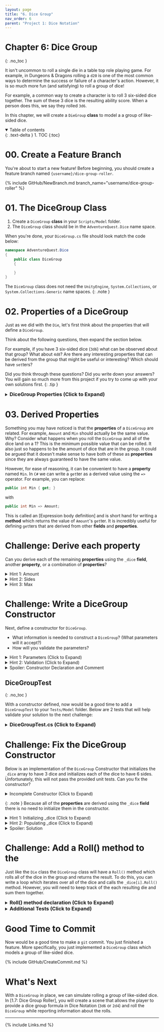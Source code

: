 ```yaml
---
layout: page
title: "6. Dice Group"
nav_order: 6
parent: "Project 1: Dice Notation"
---
```


# Chapter 6: Dice Group
{: .no_toc }

It isn't uncommon to roll a single die in a table top role playing game. For
example, in Dungeons & Dragons rolling a `d20` is one of the most common ways to
determine the success or failure of a character's action. However, it is so much
more fun (and satisfying) to roll a group of dice!

For example, a common way to create a character is to roll 3 six-sided dice
together. The sum of these 3 dice is the resulting ability score. When a person
does this, we say they rolled `3d6`.

In this chapter, we will create a `DieGroup` **class** to model a a group of
like-sided dice.

<details open markdown="block">
  <summary>
    Table of contents
  </summary>
  {: .text-delta }
1. TOC
{:toc}
</details>

# 00. Create a Feature Branch

You're about to start a new feature! Before beginning, you should create a
feature branch named `{username}/dice-group-roller`.

{% include GitHub/NewBranch.md branch_name="username/dice-group-roller" %}


# 01. The DiceGroup Class

1. Create a `DiceGroup` **class** in your `Scripts/Model` folder.
2. The `DiceGroup` class should be in the `AdventureQuest.Dice` name space. 

When you're done, your `DiceGroup.cs` file should look match the code below:

```csharp
namespace AdventureQuest.Dice
{
    public class DiceGroup
    {

    }
}
```

The `DiceGroup` class does not need the `UnityEngine`, `System.Collections`,
or `System.Collections.Generic` name spaces.
{: .note }

# 02. Properties of a DiceGroup

Just as we did with the `Die`, let's first think about the properties that will
define a `DiceGroup`. 

Think about the following questions, then expand the section below.

For example, if you have 3 six-sided dice (`3d6`) what can be observed about
that group? What about `4d8`? Are there any interesting properties that can be
derived from the group that might be useful or interesting? Which should have
`set`ters?


Did you think through these questions? Did you write down your answers? You will
gain so much more from this project if you try to come up with your own
solutions first. 
{: .tip }

<details markdown="block">
<summary>
<h3 style="display:inline">DiceGroup Properties (Click to Expand)</h3>
</summary>

One of the best (and worst) parts of programming is that there are many
different ways to solve the same problem. This gives you room for creativity!
However, it also gives you room to cause yourself (and your team) an infinite
amount of pain. That said, if your proposed properties don't match those in this
project, that is okay! On a team, you would have the opportunity to discuss this
with your peers, learn, and grow! 

I won't try to claim that the **properties** I've chosen here are the best
possible set of **properties**. But, I have attempted to choose properties that
If you came up with something different (or don't like a choice I've made), I'd
love to hear about it (you can leave a comment at the bottom of this chapter).
Convince me why I should change them. Maybe I'll update the project! 

## Properties of a DiceGroup
{: .no_toc }

Below are the **properties** of the `DiceGroup` **class** that I feel should be **exposed** publicly:

```csharp
/// <summary>
/// An array containing each <see cref="Die"/> in this <see cref="DiceGroup"/>
/// </summary>
private readonly Die[] _dice;



/// <summary>
/// The number of dice in this <see cref="DiceGroup"/>
/// </summary>
public int Amount { get; }
/// <summary>
/// The number of sides on each die in this <see cref="DiceGroup"/>.
/// </summary>
public int Sides { get; }
/// <summary>
/// The minimum value that can be rolled by this <see cref="DiceGroup"/>.
/// </summary>
public int Min { get; }
/// <summary>
/// The maximum value that can be rolled by this <see cref="DiceGroup"/>.
/// </summary>
public int Max { get; }
```

**Notice:** I have chosen **NOT** to provide any `set`ters for the `DiceGroup`.

Additionally, I have chose **NOT** to include a **property** which exposes
any individual `Die`. This was intentional. It could be argued that a `DiceGroup`
should have an array (or list) containing instances of `Die`. So, why did I choose
not to include such a **property**?

I decided that a `DiceGroup` should act as a "group" and should only be accessed
as a whole. That is, we don't want to expose the ability to roll an individual
die that is part of a `DiceGroup`. 

That said, I have chosen to create a `private readonly Die[]` **field** `_dice`
to track the internal state of the `DiceGroup`.
</details>

# 03. Derived Properties

Something you may have noticed is that the **properties** of a `DiceGroup` are
related. For example, `Amount` and `Min` should actually be the same value. Why?
Consider what happens when you roll the `DiceGroup` and all of the dice land on
a 1? This is the minimum possible value that can be rolled. It also just so
happens to be the amount of dice that are in the group. It could be argued that
it doesn't make sense to have both of these as **properties** since they are
always guaranteed to have the same value.

However, for ease of reasoning, it can be convenient to have a **property**
named `Min`. In `C#` we can write a `get`ter as a derived value using the `=>`
operator. For example, you can replace:

```csharp
public int Min { get; }
```

with

```csharp
public int Min => Amount;
```

This is called an [Expression body definition] and is short hand for writing a
**method** which returns the value of `Amount`'s `get`ter. It is incredibly useful
for defining `get`ters that are derived from other **fields** and **properties**.

# Challenge: Derive each property

Can you derive each of the remaining **properties** using the `_dice` **field**,
another **property**, or a combination of **properties**?

<details markdown="block">
  <summary>Hint 1: Amount</summary>

  How many dice are in the `_dice` array?

  <details markdown="block">
  <summary><h3 style="display:inline">Solution</h3></summary>

You can determine the number of dice in the array using the `Length` property.

```csharp
public int Amount => _dice.Length;
```    
  </details>
</details>

<details markdown="block">
  <summary>Hint 2: Sides</summary>

Based on the definition of `DiceGroup` all of the dice in the `_dice` array should have the same number of sides.

  <details markdown="block">
  <summary><h3 style="display:inline">Solution</h3></summary>
You can access the the first element of the `_dice` array and return the number if `Sides` it has.

```csharp
public int Sides => _dice[0].Sides;
```    
  </details>
</details>

<details markdown="block">
  <summary>Hint 3: Max</summary>

  What is the maximum value of each die? How many dice are there?

  <details markdown="block">
  <summary><h3 style="display:inline">Solution</h3></summary>

`Sides` represents the maximum value an individual die can roll.
If you multiply this with `Amount`, you find the maximum possible
roll.

```csharp
public int Max => Amount * Sides;
```    
  </details>
</details>

# Challenge: Write a DiceGroup Constructor

Next, define a constructor for `DiceGroup`.

* What information is needed to construct a `DiceGroup`? (What parameters will it accept?)
* How will you validate the parameters?

<details markdown="block">
  <summary>Hint 1: Parameters (Click to Expand)</summary>
  You can define a `DiceGroup` with two integers: `{amount}d{sides}`
</details>

<details markdown="block">
  <summary>Hint 2: Validation (Click to Expand)</summary>
  * A `DiceGroup` must have at least 1 die
  * A `Die` must have at least 2 sides
</details>


<details markdown="block">
  <summary>Spoiler: Constructor Declaration and Comment</summary>
```csharp
/// <summary>
/// Instantiates a DiceSet containing <paramref name="amount"/> dice
/// each with the specified number of <paramref name="sides"/>.
/// </summary>
/// <exception cref="System.ArgumentException">
/// If amount is less than 1 or sides is less than 2.
/// </exception>
public DiceGroup(int amount, int sides)
{
    if (amount < 1) throw new System.ArgumentException($"DiceGroup must contain at least 1 die but was {amount}.");
    if (sides < 2) throw new System.ArgumentException($"DiceGroup must have at least 2 sides but was {sides}.");
    // TODO: Initialize _dice
    // TODO: Populate _dice
}
```
</details>

## DiceGroupTest
{: .no_toc }

With a constructor defined, now would be a good time to add a `DiceGroupTest` to
your `Tests/Model` folder. Below are 2 tests that will help validate your solution
to the next challenge:

<details markdown="block">
  <summary><h3 style="display:inline">DiceGroupTest.cs (Click to Expand)</h3></summary>

```csharp
using NUnit.Framework;

namespace AdventureQuest.Dice
{
    public class DiceGroupTest
    {

        [Test, Timeout(5000), Description("Tests the DiceGroup(amount, sides) Constructor")]
        public void TestConstructor()
        {
            DiceGroup group3d6 = new(3, 6);
            Assert.AreEqual(3, group3d6.Amount);
            Assert.AreEqual(6, group3d6.Sides);
            Assert.AreEqual(3, group3d6.Min);
            Assert.AreEqual(18, group3d6.Max);

            DiceGroup group1d20 = new(1, 20);
            Assert.AreEqual(1, group1d20.Amount);
            Assert.AreEqual(20, group1d20.Sides);
            Assert.AreEqual(1, group1d20.Min);
            Assert.AreEqual(20, group1d20.Max);
        }

        [Test, Timeout(5000), Description("Tests the DiceGroup Constructor validates parameters")]
        public void TestConstructorArgumentException()
        {
            Assert.Throws<System.ArgumentException>(() => new DiceGroup(0, 6));
            Assert.Throws<System.ArgumentException>(() => new DiceGroup(-1, 6));
            Assert.Throws<System.ArgumentException>(() => new DiceGroup(3, 1));
            Assert.Throws<System.ArgumentException>(() => new DiceGroup(3, -1));
            Assert.Throws<System.ArgumentException>(() => new DiceGroup(1, 0));
        }

    }
}
```
</details>

# Challenge: Fix the DiceGroup Constructor

Below is an implementation of the `DiceGroup` Constructor that initializes the
`_dice` array to have 3 dice and initializes each of the dice to have 6 sides.
Unfortunately, this will not pass the provided unit tests. Can you fix the
constructor?

<details markdown="block">
  <summary>Incomplete Constructor (Click to Expand)</summary>

```csharp
public DiceGroup(int amount, int sides)
{
    if (amount < 1) throw new System.ArgumentException($"DiceGroup must contain at least 1 die but was {amount}.");
    if (sides < 2) throw new System.ArgumentException($"DiceGroup must have at least 2 sides but was {sides}.");
    _dice = new Die[3];
    for (int i = 0; i < _dice.Length; i++)
    {
      _dice[i] = new Die(6);
    }
}
```
</details>

{: .note }
Because all of the **properties** are derived using the `_dice` **field**
there is no need to initialize them in the constructor.

<details markdown="block">
  <summary>Hint 1: Initializing _dice (Click to Expand)</summary>

The code above below initializes the `_dice` array to have space for 3 `Die`
**objects**. How many die objects will you need to store?

```csharp
_dice = new Die[3];
```
</details>

<details markdown="block">
  <summary>Hint 2: Populating _dice (Click to Expand)</summary>

The code uses `for` loop to iterate over the length of the `_dice` array 
(`i < _dice.Length`). Each iteration, one of the spaces in the `_dice` array is
assigned a new 6-sided die (`new Die(6)`).

* How many sides **should** each `Die` have?

```csharp
for (int i = 0; i < _dice.Length; i++)
{
  _dice[i] = new Die(6);
}
```
</details>

<details markdown="block">
  <summary>Spoiler: Solution</summary>

```csharp
public DiceGroup(int amount, int sides)
{
    if (amount < 1) throw new System.ArgumentException($"DiceSet must contain at least 1 die but was {amount}.");
    if (sides < 2) throw new System.ArgumentException($"DiceSet must have at least 2 sides but was {sides}.");
    _dice = new Die[amount];
    for (int i = 0; i < _dice.Length; i++)
    {
        _dice[i] = new Die(sides);
    }
}
```
</details>

# Challenge: Add a Roll() method to the 

Just like the `Die` class the `DiceGroup` class will have a `Roll()` method
which rolls all of the dice in the group and returns the result. To do this, you
can write a loop which iterates over all of the dice and calls the
`_dice[i].Roll()` method. However, you will need to keep track of the each
resulting die and sum them together.

<details markdown="block">
  <summary><h3 style="display:inline">Roll() method declaration (Click to Expand)</h3></summary>

```csharp
/// <summary>
/// Rolls all of the dice and returns the sum.
/// </summary>
public int Roll()
{
    int sum = 0;
    // TODO: Calculate the sum
    return sum;
}  
```
</details>

<details markdown="block">
  <summary><h3 style="display:inline">Additional Tests (Click to Expand)</h3></summary>

You can test your solution using the tests below. Feel free to add additional test as well!

```csharp
        [Test, Timeout(5000), Description("Tests the result of rolling a 3d6 10,000 times.")]
        public void TestRoll3d6()
        {
            DiceGroup group3d6 = new(3, 6);

            // Roll the die pool 1000 times ensuring the bounds
            int[] values = new int[10_000];
            for (int i = 0; i < 10_000; i++)
            {
                int result = group3d6.Roll();
                Assert.LessOrEqual(result, group3d6.Max);
                Assert.GreaterOrEqual(result, group3d6.Min);
                values[i] = result;
            }

            // Result should contain all values from 3 to 18
            for (int i = group3d6.Min; i <= group3d6.Max; i++)
            {
                Assert.Contains(i, values);
            }
        }

        [Test, Timeout(5000), Description("Tests the result of rolling a 4d4 10,000 times.")]
        public void TestRoll2d4()
        {
            DiceGroup group2d4 = new(2, 4);

            // Roll the die pool 1000 times ensuring the bounds
            int[] values = new int[10_000];
            for (int i = 0; i < 10_000; i++)
            {
                int result = group2d4.Roll();
                Assert.LessOrEqual(result, group2d4.Max);
                Assert.GreaterOrEqual(result, group2d4.Min);
                values[i] = result;
            }

            // Result should contain all values from 3 to 18
            for (int i = group2d4.Min; i <= group2d4.Max; i++)
            {
                Assert.Contains(i, values);
            }
        }

    }
```
</details>

# Good Time to Commit

Now would be a good time to make a `git` commit. You just finished a feature.
More specifically, you just implemented a `DiceGroup` class which models a group
of like-sided dice.

{% include GitHub/CreateCommit.md %}

# What's Next

With a `DiceGroup` in place, we can simulate rolling a group of like-sided dice.
In [1.7: Dice Group Roller], you will create a scene that allows the
player to provide a dice group formula in Dice Notation (`3d6` or `2d4`) and
roll the `DiceGroup` while reporting information about the rolls.

---

{% include Links.md %}